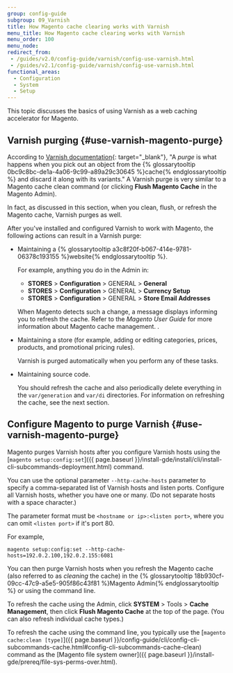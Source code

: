 ```yaml
---
group: config-guide
subgroup: 09_Varnish
title: How Magento cache clearing works with Varnish
menu_title: How Magento cache clearing works with Varnish
menu_order: 100
menu_node:
redirect_from:
 - /guides/v2.0/config-guide/varnish/config-use-varnish.html
 - /guides/v2.1/config-guide/varnish/config-use-varnish.html
functional_areas:
  - Configuration
  - System
  - Setup
---
```


This topic discusses the basics of using Varnish as a web caching accelerator for Magento.

## Varnish purging   {#use-varnish-magento-purge}

According to [Varnish documentation](https://www.varnish-cache.org/docs/trunk/users-guide/purging.html){: target="_blank"}, "A *purge* is what happens when you pick out an object from the {% glossarytooltip 0bc9c8bc-de1a-4a06-9c99-a89a29c30645 %}cache{% endglossarytooltip %} and discard it along with its variants." A Varnish purge is very similar to a Magento cache clean command (or clicking **Flush Magento Cache** in the Magento Admin).

In fact, as discussed in this section, when you clean, flush, or refresh the Magento cache, Varnish purges as well.

After you've installed and configured Varnish to work with Magento, the following actions can result in a Varnish purge:

*	Maintaining a {% glossarytooltip a3c8f20f-b067-414e-9781-06378c193155 %}website{% endglossarytooltip %}.

	For example, anything you do in the Admin in:

	*	**STORES** > **Configuration** > GENERAL > **General**
	*	**STORES** > **Configuration** > GENERAL > **Currency Setup**
	*	**STORES** > **Configuration** > GENERAL > **Store Email Addresses**

	When Magento detects such a change, a message displays informing you to refresh the cache. Refer to the _Magento User Guide_ for more information about Magento cache management. .

*	Maintaining a store (for example, adding or editing categories, prices, products, and promotional pricing rules).

	Varnish is purged automatically when you perform any of these tasks.

*	Maintaining source code.

	You should refresh the cache and also periodically delete everything in the `var/generation` and `var/di` directories. For information on refreshing the cache, see the next section.

## Configure Magento to purge Varnish   {#use-varnish-magento-purge}

Magento purges Varnish hosts after you configure Varnish hosts using the [`magento setup:config:set`]({{ page.baseurl }}/install-gde/install/cli/install-cli-subcommands-deployment.html) command.

You can use the optional parameter `--http-cache-hosts` parameter to specify a comma-separated list of Varnish hosts and listen ports. Configure all Varnish hosts, whether you have one or many. (Do not separate hosts with a space character.)

The parameter format must be `<hostname or ip>:<listen port>`, where you can omit `<listen port>` if it's port 80.

For example,

	magento setup:config:set --http-cache-hosts=192.0.2.100,192.0.2.155:6081

You can then purge Varnish hosts when you refresh the Magento cache (also referred to as *cleaning* the cache) in the {% glossarytooltip 18b930cf-09cc-47c9-a5e5-905f86c43f81 %}Magento Admin{% endglossarytooltip %} or using the command line.

To refresh the cache using the Admin, click **SYSTEM** > Tools > **Cache Management**, then click **Flush Magento Cache** at the top of the page. (You can also refresh individual cache types.)

To refresh the cache using the command line, you typically use the [`magento cache:clean [type]`]({{ page.baseurl }}/config-guide/cli/config-cli-subcommands-cache.html#config-cli-subcommands-cache-clean) command as the [Magento file system owner]({{ page.baseurl }}/install-gde/prereq/file-sys-perms-over.html).
